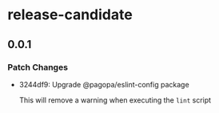 # release-candidate

## 0.0.1

### Patch Changes

- 3244df9: Upgrade @pagopa/eslint-config package

  This will remove a warning when executing the `lint` script
